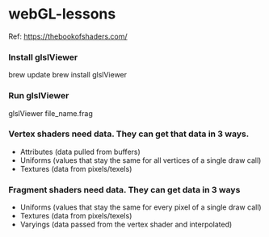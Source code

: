 # webGL-lessons

Ref: https://thebookofshaders.com/

### Install glslViewer

brew update
brew install glslViewer

### Run glslViewer

glslViewer file_name.frag

### Vertex shaders need data. They can get that data in 3 ways.

- Attributes (data pulled from buffers)
- Uniforms (values that stay the same for all vertices of a single draw call)
- Textures (data from pixels/texels)

### Fragment shaders need data. They can get data in 3 ways

- Uniforms (values that stay the same for every pixel of a single draw call)
- Textures (data from pixels/texels)
- Varyings (data passed from the vertex shader and interpolated)
